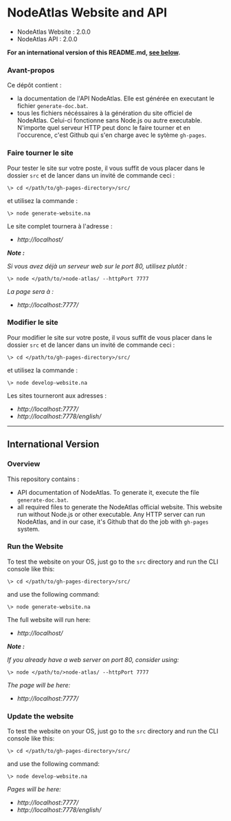 # NodeAtlas Website and API #

- NodeAtlas Website : 2.0.0
- NodeAtlas API : 2.0.0

**For an international version of this README.md, [see below](#international-version).**



### Avant-propos ###

Ce dépôt contient :
- la documentation de l'API NodeAtlas. Elle est générée en executant le fichier `generate-doc.bat`.
- tous les fichiers nécéssaires à la génération du site officiel de NodeAtlas. Celui-ci fonctionne sans Node.js ou autre executable. N'importe quel serveur HTTP peut donc le faire tourner et en l'occurence, c'est Github qui s'en charge avec le sytème `gh-pages`.



### Faire tourner le site ###

Pour tester le site sur votre poste, il vous suffit de vous placer dans le dossier `src` et de lancer dans un invité de commande ceci :

```
\> cd </path/to/gh-pages-directory>/src/
```

et utilisez la commande :

```
\> node generate-website.na
```

Le site complet tournera à l'adresse :

- *http://localhost/*

__*Note :*__

*Si vous avez déjà un serveur web sur le port 80, utilisez plutôt :*

```
\> node </path/to/>node-atlas/ --httpPort 7777
```

*La page sera à :*

- *http://localhost:7777/*



### Modifier le site ###

Pour modifier le site sur votre poste, il vous suffit de vous placer dans le dossier `src` et de lancer dans un invité de commande ceci :

```
\> cd </path/to/gh-pages-directory>/src/
```

et utilisez la commande :

```
\> node develop-website.na
```

Les sites tourneront aux adresses :

- *http://localhost:7777/*
- *http://localhost:7778/english/*


-----


## International Version ##

### Overview ###

This repository contains :
- API documentation of NodeAtlas. To generate it, execute the file `generate-doc.bat`.
- all required files to generate the NodeAtlas official website. This website run without Node.js or other executable. Any HTTP server can run NodeAtlas, and in our case, it's Github that do the job with `gh-pages` system.



### Run the Website ###

To test the website on your OS, just go to the `src` directory and run the CLI console like this:

```
\> cd </path/to/gh-pages-directory>/src/
```

and use the following command:

```
\> node generate-website.na
```

The full website will run here:

- *http://localhost/*

__*Note :*__

*If you already have a web server on port 80, consider using:*

```
\> node </path/to/>node-atlas/ --httpPort 7777
```

*The page will be here:*

- *http://localhost:7777/*



### Update the website ###

To test the website on your OS, just go to the `src` directory and run the CLI console like this:

```
\> cd </path/to/gh-pages-directory>/src/
```

and use the following command:

```
\> node develop-website.na
```

*Pages will be here:*

- *http://localhost:7777/*
- *http://localhost:7778/english/*